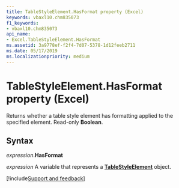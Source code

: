 ```yaml
---
title: TableStyleElement.HasFormat property (Excel)
keywords: vbaxl10.chm835073
f1_keywords:
- vbaxl10.chm835073
api_name:
- Excel.TableStyleElement.HasFormat
ms.assetid: 3a9778ef-f2f4-7d07-5378-1d12feeb2711
ms.date: 05/17/2019
ms.localizationpriority: medium
---
```



# TableStyleElement.HasFormat property (Excel)

Returns whether a table style element has formatting applied to the specified element. Read-only **Boolean**.


## Syntax

_expression_.**HasFormat**

_expression_ A variable that represents a **[TableStyleElement](Excel.TableStyleElement.md)** object.




[!include[Support and feedback](~/includes/feedback-boilerplate.md)]